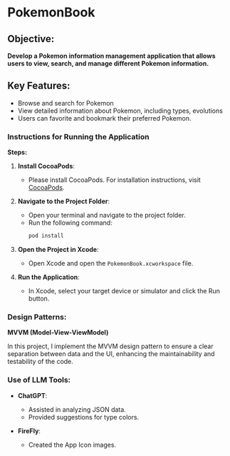 # PokemonBook
## Objective:
**Develop a Pokemon information management application that allows users to view, search, and manage different Pokemon information.**

## Key Features:
- Browse and search for Pokemon
- View detailed information about Pokemon, including types, evolutions
- Users can favorite and bookmark their preferred Pokemon.

### Instructions for Running the Application

**Steps:**

1. **Install CocoaPods**:
   - Please install CocoaPods. For installation instructions, visit [CocoaPods](https://cocoapods.org/).

2. **Navigate to the Project Folder**:
   - Open your terminal and navigate to the project folder.
   - Run the following command:
     ```sh
     pod install
     ```

3. **Open the Project in Xcode**:
   - Open Xcode and open the `PokemonBook.xcworkspace` file.

4. **Run the Application**:
   - In Xcode, select your target device or simulator and click the Run button.

### Design Patterns:

**MVVM (Model-View-ViewModel)**

In this project, I implement the MVVM design pattern to ensure a clear separation between data and the UI, enhancing the maintainability and testability of the code.

### Use of LLM Tools:

- **ChatGPT**:
  - Assisted in analyzing JSON data.
  - Provided suggestions for type colors.

- **FireFly**:
  - Created the App Icon images.
